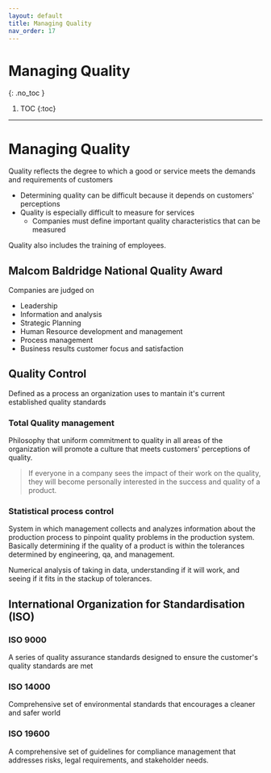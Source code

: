 ```yaml
---
layout: default
title: Managing Quality
nav_order: 17
---
```


# Managing Quality
{: .no_toc }

1. TOC
{:toc}

---

# Managing Quality

Quality reflects the degree to which a good or service meets the demands and requirements of customers

- Determining quality can be difficult because it depends on customers' perceptions
- Quality is especially difficult to measure for services
  - Companies must define important quality characteristics that can be measured

Quality also includes the training of employees.

## Malcom Baldridge National Quality Award

Companies are judged on

- Leadership
- Information and analysis
- Strategic Planning
- Human Resource development and management
- Process management
- Business results customer focus and satisfaction

## Quality Control

Defined as a process an organization uses to mantain it's current established quality standards

### Total Quality management

Philosophy that uniform commitment to quality in all areas of the organization will promote a culture that meets customers' perceptions of quality.

> If everyone in a company sees the impact of their work on the quality, they will become personally interested in the success and quality of a product.

### Statistical process control

System in which management collects and analyzes information about the production process to pinpoint quality problems in the production system. Basically determining if the quality of a product is within the tolerances determined by engineering, qa, and management.

Numerical analysis of taking in data, understanding if it will work, and seeing if it fits in the stackup of tolerances.

## International Organization for Standardisation (ISO)

### ISO 9000

A series of quality assurance standards designed to ensure the customer's quality standards are met



### ISO 14000

Comprehensive set of environmental standards that encourages a cleaner and safer world

### ISO 19600

A comprehensive set of guidelines for compliance management that addresses risks, legal requirements, and stakeholder needs.